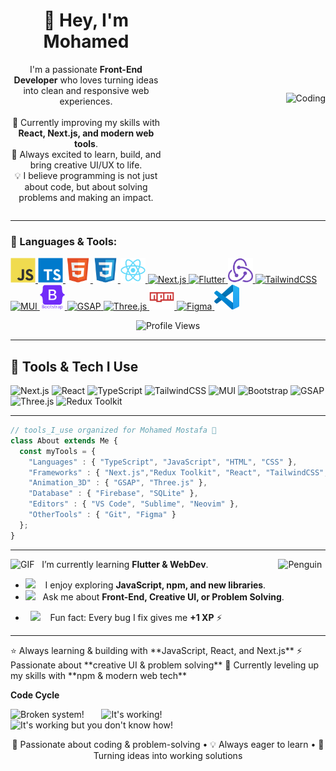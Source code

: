 <div align="center" width="50">

<!-- Main GIF -->
<div style="display: flex; align-items: center; justify-content: space-between; gap: 20px;">
  
  <!-- النص -->
  <div style="flex: 1;">
    <h1>👋 Hey, I'm Mohamed</h1>
    <p>
      I'm a passionate <strong>Front-End Developer</strong> who loves turning ideas into 
      clean and responsive web experiences. <br><br>
      🌱 Currently improving my skills with <strong>React, Next.js, and modern web tools</strong>. <br>
      🚀 Always excited to learn, build, and bring creative UI/UX to life. <br>
      💡 I believe programming is not just about code, but about solving problems and making an impact. 
    </p>
  </div>

  <!-- الصورة -->
  <div style="flex: 1; text-align: right;">
    <img src="https://media.giphy.com/media/v1.Y2lkPTc5MGI3NjExdzZ4aDhoYTJvbWd6dm8yeDI4dm00NHgzc3IzNXQxaTFvbmtxNHhpciZlcD12MV9naWZzX3NlYXJjaCZjdD1n/2IudUHdI075HL02Pkk/giphy.gif" 
         alt="Coding" width="80%"/>
  </div>

</div>


---

<h3 align="left">🚀 Languages & Tools:</h3>
<p align="left">
  <!-- Programming Languages -->
   
  <!-- Frontend -->
  <!-- Languages -->
<a href="https://developer.mozilla.org/en-US/docs/Web/JavaScript" target="_blank">
  <img src="https://raw.githubusercontent.com/devicons/devicon/master/icons/javascript/javascript-original.svg" alt="JavaScript" width="40" height="40"/>
</a>
<a href="https://www.typescriptlang.org/" target="_blank">
  <img src="https://raw.githubusercontent.com/devicons/devicon/master/icons/typescript/typescript-original.svg" alt="TypeScript" width="40" height="40"/>
</a>
<a href="https://www.w3.org/html/" target="_blank">
  <img src="https://raw.githubusercontent.com/devicons/devicon/master/icons/html5/html5-original.svg" alt="HTML5" width="40" height="40"/>
</a>
<a href="https://www.w3schools.com/css/" target="_blank">
  <img src="https://raw.githubusercontent.com/devicons/devicon/master/icons/css3/css3-original.svg" alt="CSS3" width="40" height="40"/>
</a>

<!-- Frameworks & Libraries -->
<a href="https://reactjs.org/" target="_blank">
  <img src="https://raw.githubusercontent.com/devicons/devicon/master/icons/react/react-original.svg" alt="React" width="40" height="40"/>
</a>
<a href="https://nextjs.org/" target="_blank">
  <img src="https://cdn.worldvectorlogo.com/logos/nextjs-2.svg" alt="Next.js" width="40" height="40"/>
</a>

<a href="https://flutter.dev" target="_blank">
  <img src="https://www.vectorlogo.zone/logos/flutterio/flutterio-icon.svg" alt="Flutter" width="40" height="40"/>
</a>
<a href="https://redux-toolkit.js.org/" target="_blank">
  <img src="https://raw.githubusercontent.com/devicons/devicon/master/icons/redux/redux-original.svg" alt="Redux Toolkit" width="40" height="40"/>
</a>
<a href="https://tailwindcss.com/" target="_blank">
  <img src="https://www.vectorlogo.zone/logos/tailwindcss/tailwindcss-icon.svg" alt="TailwindCSS" width="40" height="40"/>
</a>
<a href="https://mui.com/" target="_blank">
  <img src="https://cdn.worldvectorlogo.com/logos/material-ui-1.svg" alt="MUI" width="40" height="40"/>
</a>
<a href="https://getbootstrap.com/" target="_blank">
  <img src="https://raw.githubusercontent.com/devicons/devicon/master/icons/bootstrap/bootstrap-plain-wordmark.svg" alt="Bootstrap" width="40" height="40"/>
</a>
<a href="https://greensock.com/gsap/" target="_blank">
  <img src="https://cdn.worldvectorlogo.com/logos/gsap-greensock.svg" alt="GSAP" width="40" height="40"/>
</a>
<a href="https://threejs.org/" target="_blank">
  <img src="https://raw.githubusercontent.com/mrdoob/three.js/dev/files/icon.svg" alt="Three.js" width="40" height="40"/>
</a>

<!-- Tools & Design -->
<a href="https://www.npmjs.com/" target="_blank">
  <img src="https://raw.githubusercontent.com/devicons/devicon/master/icons/npm/npm-original-wordmark.svg" alt="npm" width="40" height="40"/>
</a>
<a href="https://www.figma.com/" target="_blank">
  <img src="https://www.vectorlogo.zone/logos/figma/figma-icon.svg" alt="Figma" width="40" height="40"/>
</a>
<a href="https://code.visualstudio.com/" target="_blank">
  <img src="https://raw.githubusercontent.com/devicons/devicon/master/icons/vscode/vscode-original.svg" alt="VS Code" width="40" height="40"/>
</a>


  <!-- Backend -->
  
  <!-- Databases -->
  
  <!-- DevOps & Tools -->
  
  <!-- Design & Tools -->

</p>

![Profile Views](https://komarev.com/ghpvc/?username=MohamedMostafa-1&style=flat&color=blueviolet&label=PROFILE+VIEWS)


</div>

<hr/>

## 🚀 Tools & Tech I Use  

![Next.js](https://img.shields.io/badge/Next.js-black?style=for-the-badge&logo=next.js)
![React](https://img.shields.io/badge/React-20232A?style=for-the-badge&logo=react&logoColor=61DAFB)
![TypeScript](https://img.shields.io/badge/TypeScript-007ACC?style=for-the-badge&logo=typescript&logoColor=white)
![TailwindCSS](https://img.shields.io/badge/Tailwind-38B2AC?style=for-the-badge&logo=tailwind-css&logoColor=white)
![MUI](https://img.shields.io/badge/MUI-007FFF?style=for-the-badge&logo=mui&logoColor=white)
![Bootstrap](https://img.shields.io/badge/Bootstrap-563D7C?style=for-the-badge&logo=bootstrap&logoColor=white)
![GSAP](https://img.shields.io/badge/GSAP-88CE02?style=for-the-badge&logo=greensock&logoColor=black)
![Three.js](https://img.shields.io/badge/Three.js-black?style=for-the-badge&logo=three.js&logoColor=white)
![Redux Toolkit](https://img.shields.io/badge/Redux%20Toolkit-593D88?style=for-the-badge&logo=redux&logoColor=white)

---

```ts
// tools_I_use organized for Mohamed Mostafa 🚀
class About extends Me { 
  const myTools = {  
    "Languages" : { "TypeScript", "JavaScript", "HTML", "CSS" },
    "Frameworks" : { "Next.js","Redux Toolkit", "React", "TailwindCSS", "MUI", "Bootstrap" },
    "Animation_3D" : { "GSAP", "Three.js" },
    "Database" : { "Firebase", "SQLite" },
    "Editors" : { "VS Code", "Sublime", "Neovim" },
    "OtherTools" : { "Git", "Figma" }
  };
}
```
--- 



<img alt="GIF" src="https://github.com/SP-XD/SP-XD/blob/main/images/Developer.gif" width="25" /> &nbsp; I’m currently learning **Flutter & WebDev**. <img align="right" src="https://raw.githubusercontent.com/Tarikul-Islam-Anik/Animated-Fluent-Emojis/master/Emojis/Animals/Penguin.png" alt="Penguin" width="15%" /><br>
<!--
- <img alt="GIF" src="https://github.com/SP-XD/SP-XD/blob/main/images/Developer.gif" width="25" /> &nbsp; I’m currently learning **React, Next.js & Web Development**. <img align="right" src="https://cdn.jsdelivr.net/gh/twitter/twemoji@14.0.2/assets/svg/1f680.svg" alt="Rocket" width="15%" /><br>
-->
- <img src="https://github.com/SP-XD/SP-XD/blob/main/images/hyperkitty.gif?raw=true" width="20" />&nbsp;&nbsp;&nbsp; I enjoy exploring **JavaScript, npm, and new libraries**.<br>
- <img src="https://github.com/SP-XD/SP-XD/blob/main/images/message.gif?raw=true" width="25" />&nbsp;&nbsp; Ask me about **Front-End, Creative UI, or Problem Solving**.<br>
<!--  - <img src="https://github.com/SP-XD/SP-XD/blob/main/images/letterbox.gif?raw=true" width="25" /> &nbsp; Connect with me on Telegram: **[Taraki](https://t.me/yourusername)**<br> -->
- &nbsp;&nbsp;<img src="https://github.com/SP-XD/SP-XD/blob/main/images/lightning.gif?raw=true" width="12" />&nbsp;&nbsp;&nbsp;&nbsp;Fun fact: Every bug I fix gives me **+1 XP** ⚡<br>
<!---------------------
---
<div align="center" >
<a href="https://github.com/Taraki">

<img src="https://raw.githubusercontent.com/SP-XD/profile-summary-cards/master/profile-summary-card-output/nord_dark/3-stats.svg" width="32.5%">
<img src="https://raw.githubusercontent.com/SP-XD/profile-summary-cards/master/profile-summary-card-output/nord_dark/1-repos-per-language.svg" width="32.5%">
<img src="https://raw.githubusercontent.com/SP-XD/profile-summary-cards/master/profile-summary-card-output/nord_dark/2-most-commit-language.svg" width="32.5%">

</a>

<details>
  <summary>📊 More about my GitHub journey</summary>
  
<img align="center" src="https://raw.githubusercontent.com/SP-XD/profile-summary-cards/master/profile-summary-card-output/nord_dark/0-profile-details.svg" >

</details>
  ----------------------------------------------------------------------------------------------------------------------------------------------------------------------------->
<hr></hr>
⭐ Always learning & building with **JavaScript, React, and Next.js**  
⚡ Passionate about **creative UI & problem solving**  
🚀 Currently leveling up my skills with **npm & modern web tech**  



**Code Cycle**<br>

<!-- Passion & Problem-Solving Mindset -->
<img src="https://raw.githubusercontent.com/Tarikul-Islam-Anik/Animated-Fluent-Emojis/master/Emojis/Smilies/Face%20with%20Spiral%20Eyes.png" width="10%" alt="Broken system!"/> &nbsp;&nbsp;&nbsp;&nbsp;&nbsp; <img src="https://raw.githubusercontent.com/Tarikul-Islam-Anik/Animated-Fluent-Emojis/master/Emojis/Smilies/Relieved%20Face.png" width="10%" alt="It's working!"/> &nbsp;&nbsp;&nbsp;&nbsp;&nbsp; <img src="https://raw.githubusercontent.com/Tarikul-Islam-Anik/Animated-Fluent-Emojis/master/Emojis/Smilies/Astonished%20Face.png" width="10%" alt="It's working but you don't know how!"/><br>
<p align="center">
   🚀 Passionate about coding & problem-solving • 💡 Always eager to learn • 🔧 Turning ideas into working solutions
</p>



<!--img src="https://github.com/SP-XD/SP-XD/blob/main/images/this_page_is.gif?raw=true"  width="40%"/-->

</div>          
